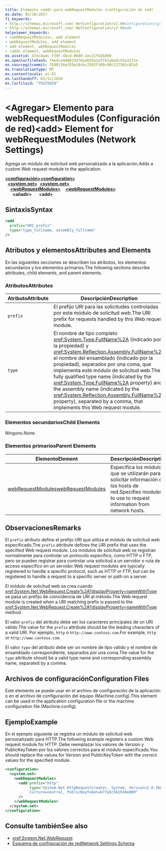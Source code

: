```yaml
---
title: Elemento <add> para webRequestModules (configuración de red)
ms.date: 03/30/2017
f1_keywords:
- http://schemas.microsoft.com/.NetConfiguration/v2.0#configuration/system.net/webRequestModules/add
- http://schemas.microsoft.com/.NetConfiguration/v2.0#add
helpviewer_keywords:
- <webRequestModules>, add element
- webRequestModules, add element
- add element, webRequestModules
- <add> element, webRequestModules
ms.assetid: 47ec4adc-f39f-4bcd-8680-1ec21fd26890
ms.openlocfilehash: f4edce948033478aab59a2aff61abadc55a327ce
ms.sourcegitcommit: 7588136e355e10cbc2582f389c90c127363c02a5
ms.translationtype: MT
ms.contentlocale: es-ES
ms.lasthandoff: 03/12/2020
ms.locfileid: "79155029"
---
```

# <a name="add-element-for-webrequestmodules-network-settings"></a><span data-ttu-id="0ce55-102">\<Agregar> Elemento para webRequestModules (Configuración de red)</span><span class="sxs-lookup"><span data-stu-id="0ce55-102">\<add> Element for webRequestModules (Network Settings)</span></span>
<span data-ttu-id="0ce55-103">Agrega un módulo de solicitud web personalizado a la aplicación.</span><span class="sxs-lookup"><span data-stu-id="0ce55-103">Adds a custom Web request module to the application.</span></span>  

<span data-ttu-id="0ce55-104">[**\<configuración>**](../configuration-element.md)</span><span class="sxs-lookup"><span data-stu-id="0ce55-104">[**\<configuration>**](../configuration-element.md)</span></span>\
<span data-ttu-id="0ce55-105">&nbsp;&nbsp;[**\<system.net>**](system-net-element-network-settings.md)</span><span class="sxs-lookup"><span data-stu-id="0ce55-105">&nbsp;&nbsp;[**\<system.net>**](system-net-element-network-settings.md)</span></span>\
<span data-ttu-id="0ce55-106">&nbsp;&nbsp;&nbsp;&nbsp;[**\<webRequestModules>**](webrequestmodules-element-network-settings.md)</span><span class="sxs-lookup"><span data-stu-id="0ce55-106">&nbsp;&nbsp;&nbsp;&nbsp;[**\<webRequestModules>**](webrequestmodules-element-network-settings.md)</span></span>\
<span data-ttu-id="0ce55-107">&nbsp;&nbsp;&nbsp;&nbsp;&nbsp;&nbsp;**\<añadir>**</span><span class="sxs-lookup"><span data-stu-id="0ce55-107">&nbsp;&nbsp;&nbsp;&nbsp;&nbsp;&nbsp;**\<add>**</span></span>

## <a name="syntax"></a><span data-ttu-id="0ce55-108">Sintaxis</span><span class="sxs-lookup"><span data-stu-id="0ce55-108">Syntax</span></span>  
  
```xml  
<add
  prefix="URI prefix"
  type="type_fullname, assembly_fullname"
/>  
```  
  
## <a name="attributes-and-elements"></a><span data-ttu-id="0ce55-109">Atributos y elementos</span><span class="sxs-lookup"><span data-stu-id="0ce55-109">Attributes and Elements</span></span>  
 <span data-ttu-id="0ce55-110">En las siguientes secciones se describen los atributos, los elementos secundarios y los elementos primarios.</span><span class="sxs-lookup"><span data-stu-id="0ce55-110">The following sections describe attributes, child elements, and parent elements.</span></span>  
  
### <a name="attributes"></a><span data-ttu-id="0ce55-111">Atributos</span><span class="sxs-lookup"><span data-stu-id="0ce55-111">Attributes</span></span>  
  
|<span data-ttu-id="0ce55-112">**Atributo**</span><span class="sxs-lookup"><span data-stu-id="0ce55-112">**Attribute**</span></span>|<span data-ttu-id="0ce55-113">**Descripción**</span><span class="sxs-lookup"><span data-stu-id="0ce55-113">**Description**</span></span>|  
|-------------------|---------------------|  
|`prefix`|<span data-ttu-id="0ce55-114">El prefijo URI para las solicitudes controladas por este módulo de solicitud web.</span><span class="sxs-lookup"><span data-stu-id="0ce55-114">The URI prefix for requests handled by this Web request module.</span></span>|  
|`type`|<span data-ttu-id="0ce55-115">El nombre de tipo completo <xref:System.Type.FullName%2A> (indicado por la propiedad) y <xref:System.Reflection.Assembly.FullName%2A> el nombre del ensamblado (indicado por la propiedad), separados por una coma, que implementa este módulo de solicitud web.</span><span class="sxs-lookup"><span data-stu-id="0ce55-115">The fully qualified type name (indicated by the <xref:System.Type.FullName%2A> property) and the assembly name (indicated by the <xref:System.Reflection.Assembly.FullName%2A> property), separated by a comma, that implements this Web request module.</span></span>|  
  
### <a name="child-elements"></a><span data-ttu-id="0ce55-116">Elementos secundarios</span><span class="sxs-lookup"><span data-stu-id="0ce55-116">Child Elements</span></span>  
 <span data-ttu-id="0ce55-117">Ninguno.</span><span class="sxs-lookup"><span data-stu-id="0ce55-117">None.</span></span>  
  
### <a name="parent-elements"></a><span data-ttu-id="0ce55-118">Elementos primarios</span><span class="sxs-lookup"><span data-stu-id="0ce55-118">Parent Elements</span></span>  
  
|<span data-ttu-id="0ce55-119">**Elemento**</span><span class="sxs-lookup"><span data-stu-id="0ce55-119">**Element**</span></span>|<span data-ttu-id="0ce55-120">**Descripción**</span><span class="sxs-lookup"><span data-stu-id="0ce55-120">**Description**</span></span>|  
|-----------------|---------------------|  
|[<span data-ttu-id="0ce55-121">webRequestModules</span><span class="sxs-lookup"><span data-stu-id="0ce55-121">webRequestModules</span></span>](webrequestmodules-element-network-settings.md)|<span data-ttu-id="0ce55-122">Especifica los módulos que se utilizarán para solicitar información de los hosts de red.</span><span class="sxs-lookup"><span data-stu-id="0ce55-122">Specifies modules to use to request information from network hosts.</span></span>|  
  
## <a name="remarks"></a><span data-ttu-id="0ce55-123">Observaciones</span><span class="sxs-lookup"><span data-stu-id="0ce55-123">Remarks</span></span>  
 <span data-ttu-id="0ce55-124">El `prefix` atributo define el prefijo URI que utiliza el módulo de solicitud web especificado.</span><span class="sxs-lookup"><span data-stu-id="0ce55-124">The `prefix` attribute defines the URI prefix that uses the specified Web request module.</span></span> <span data-ttu-id="0ce55-125">Los módulos de solicitud web se registran normalmente para controlar un protocolo específico, como HTTP o FTP, pero se pueden registrar para controlar una solicitud a un servidor o ruta de acceso específico en un servidor.</span><span class="sxs-lookup"><span data-stu-id="0ce55-125">Web request modules are typically registered to handle a specific protocol, such as HTTP or FTP, but can be registered to handle a request to a specific server or path on a server.</span></span>  
  
 <span data-ttu-id="0ce55-126">El módulo de solicitud web se crea cuando <xref:System.Net.WebRequest.Create%2A?displayProperty=nameWithType> se pasa un prefijo de coincidencia de URI al método.</span><span class="sxs-lookup"><span data-stu-id="0ce55-126">The Web request module is created when a URI matching prefix is passed to the <xref:System.Net.WebRequest.Create%2A?displayProperty=nameWithType> method.</span></span>  
  
 <span data-ttu-id="0ce55-127">El valor `prefix` del atributo debe ser los caracteres principales de un URI válido.</span><span class="sxs-lookup"><span data-stu-id="0ce55-127">The value for the `prefix` attribute should be the leading characters of a valid URI.</span></span> <span data-ttu-id="0ce55-128">Por ejemplo, `http` o `http://www.contoso.com`.</span><span class="sxs-lookup"><span data-stu-id="0ce55-128">For example, `http` or `http://www.contoso.com`.</span></span>
  
 <span data-ttu-id="0ce55-129">El valor `type` del atributo debe ser un nombre de tipo válido y el nombre de ensamblado correspondiente, separados por una coma.</span><span class="sxs-lookup"><span data-stu-id="0ce55-129">The value for the `type` attribute should be a valid type name and corresponding assembly name, separated by a comma.</span></span>
  
## <a name="configuration-files"></a><span data-ttu-id="0ce55-130">Archivos de configuración</span><span class="sxs-lookup"><span data-stu-id="0ce55-130">Configuration Files</span></span>  
 <span data-ttu-id="0ce55-131">Este elemento se puede usar en el archivo de configuración de la aplicación o en el archivo de configuración del equipo (Machine.config).</span><span class="sxs-lookup"><span data-stu-id="0ce55-131">This element can be used in the application configuration file or the machine configuration file (Machine.config).</span></span>  
  
## <a name="example"></a><span data-ttu-id="0ce55-132">Ejemplo</span><span class="sxs-lookup"><span data-stu-id="0ce55-132">Example</span></span>  
 <span data-ttu-id="0ce55-133">En el ejemplo siguiente se registra un módulo de solicitud web personalizado para HTTP.</span><span class="sxs-lookup"><span data-stu-id="0ce55-133">The following example registers a custom Web request module for HTTP.</span></span> <span data-ttu-id="0ce55-134">Debe reemplazar los valores de Version y PublicKeyToken por los valores correctos para el módulo especificado.</span><span class="sxs-lookup"><span data-stu-id="0ce55-134">You should replace the values for Version and PublicKeyToken with the correct values for the specified module.</span></span>  
  
```xml  
<configuration>  
  <system.net>  
    <webRequestModules>  
      <add prefix="http"  
           type="System.Net.HttpRequestCreator, System, Version=2.0.3600.0,  
           Culture=neutral, PublicKeyToken=b77a5c561934e089"  
      />  
    </webRequestModules>  
  </system.net>  
</configuration>  
```  
  
## <a name="see-also"></a><span data-ttu-id="0ce55-135">Consulte también</span><span class="sxs-lookup"><span data-stu-id="0ce55-135">See also</span></span>

- <xref:System.Net.WebRequest>
- [<span data-ttu-id="0ce55-136">Esquema de configuración de red</span><span class="sxs-lookup"><span data-stu-id="0ce55-136">Network Settings Schema</span></span>](index.md)
